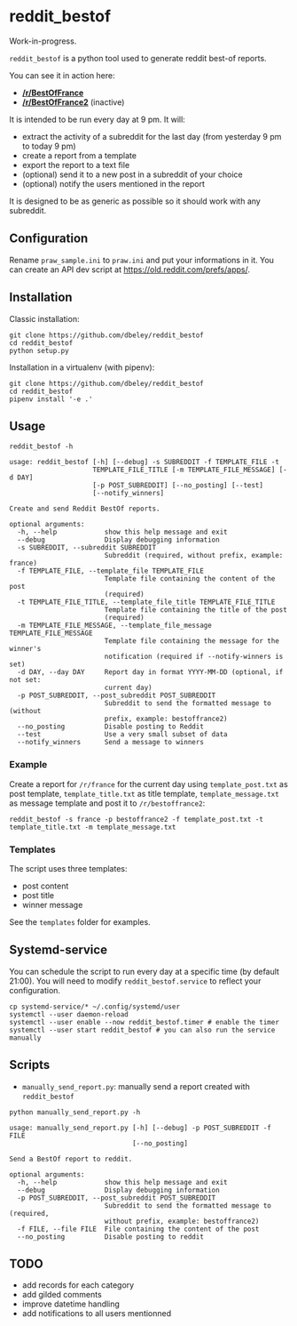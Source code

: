 # reddit_bestof

Work-in-progress.

`reddit_bestof` is a python tool used to generate reddit best-of reports.

You can see it in action here:

- [**/r/BestOfFrance**](https://reddit.com/r/bestoffrance)
- [**/r/BestOfFrance2**](https://reddit.com/r/bestoffrance2) (inactive)

It is intended to be run every day at 9 pm. It will:

- extract the activity of a subreddit for the last day (from yesterday 9 pm to today 9 pm)
- create a report from a template
- export the report to a text file
- (optional) send it to a new post in a subreddit of your choice
- (optional) notify the users mentioned in the report

It is designed to be as generic as possible so it should work with any subreddit.

## Configuration

Rename `praw_sample.ini` to `praw.ini` and put your informations in it. You can create an API dev script at https://old.reddit.com/prefs/apps/.

## Installation

Classic installation:
```
git clone https://github.com/dbeley/reddit_bestof
cd reddit_bestof
python setup.py
```

Installation in a virtualenv (with pipenv):
```
git clone https://github.com/dbeley/reddit_bestof
cd reddit_bestof
pipenv install '-e .'
```

## Usage

```
reddit_bestof -h
```

```
usage: reddit_bestof [-h] [--debug] -s SUBREDDIT -f TEMPLATE_FILE -t
                     TEMPLATE_FILE_TITLE [-m TEMPLATE_FILE_MESSAGE] [-d DAY]
                     [-p POST_SUBREDDIT] [--no_posting] [--test]
                     [--notify_winners]

Create and send Reddit BestOf reports.

optional arguments:
  -h, --help            show this help message and exit
  --debug               Display debugging information
  -s SUBREDDIT, --subreddit SUBREDDIT
                        Subreddit (required, without prefix, example: france)
  -f TEMPLATE_FILE, --template_file TEMPLATE_FILE
                        Template file containing the content of the post
                        (required)
  -t TEMPLATE_FILE_TITLE, --template_file_title TEMPLATE_FILE_TITLE
                        Template file containing the title of the post
                        (required)
  -m TEMPLATE_FILE_MESSAGE, --template_file_message TEMPLATE_FILE_MESSAGE
                        Template file containing the message for the winner's
                        notification (required if --notify-winners is set)
  -d DAY, --day DAY     Report day in format YYYY-MM-DD (optional, if not set:
                        current day)
  -p POST_SUBREDDIT, --post_subreddit POST_SUBREDDIT
                        Subreddit to send the formatted message to (without
                        prefix, example: bestoffrance2)
  --no_posting          Disable posting to Reddit
  --test                Use a very small subset of data
  --notify_winners      Send a message to winners
```

### Example

Create a report for `/r/france` for the current day using `template_post.txt` as post template, `template_title.txt` as title template, `template_message.txt` as message template and post it to `/r/bestoffrance2`:
```
reddit_bestof -s france -p bestoffrance2 -f template_post.txt -t template_title.txt -m template_message.txt
```

### Templates

The script uses three templates:

- post content
- post title
- winner message

See the `templates` folder for examples.

## Systemd-service

You can schedule the script to run every day at a specific time (by default 21:00). You will need to modify `reddit_bestof.service` to reflect your configuration.

```
cp systemd-service/* ~/.config/systemd/user
systemctl --user daemon-reload
systemctl --user enable --now reddit_bestof.timer # enable the timer
systemctl --user start reddit_bestof # you can also run the service manually
```

## Scripts

- `manually_send_report.py`: manually send a report created with `reddit_bestof`

```
python manually_send_report.py -h
```

```
usage: manually_send_report.py [-h] [--debug] -p POST_SUBREDDIT -f FILE
                               [--no_posting]

Send a BestOf report to reddit.

optional arguments:
  -h, --help            show this help message and exit
  --debug               Display debugging information
  -p POST_SUBREDDIT, --post_subreddit POST_SUBREDDIT
                        Subreddit to send the formatted message to (required,
                        without prefix, example: bestoffrance2)
  -f FILE, --file FILE  File containing the content of the post
  --no_posting          Disable posting to reddit
```

## TODO

- add records for each category
- add gilded comments
- improve datetime handling
- add notifications to all users mentionned
